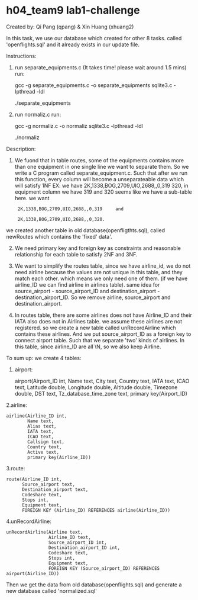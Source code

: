 # h04_team9 lab1-challenge

Created by:
Qi Pang (qpang) &
Xin Huang (xhuang2)

In this task, we use our database which created for other 8 tasks. called 'openflights.sql' and it already exists in our update file.

Instructions:
1. run separate_equipments.c  (It takes time! please wait around 1.5 mins)
run: 

     gcc -g separate_equipments.c -o separate_equipments sqlite3.c -lpthread -ldl
     
     ./separate_equipments

2. run normaliz.c
run: 

     gcc -g normaliz.c -o normaliz sqlite3.c -lpthread -ldl
     
     ./normaliz


Description:
1. We fuond that in table routes, some of the equipments contains more than one equipment in one single line
we want to separate them. So we write a C program called separate_equipment.c. Such that after we run this function, every column will become a unseparateable data which will satisfy 1NF
EX: we have 2K,1338,BOG,2709,UIO,2688,,0,319 320, in equipment column we have 319 and 320 seems like we have a sub-table here. we want 
          
        2K,1338,BOG,2709,UIO,2688,,0,319     and
                            
        2K,1338,BOG,2709,UIO,2688,,0,320.
        
 we created another table in old database(openfligthts.sql), called newRoutes which contains the 'fixed' data'.

2. We need primary key and foreign key as constraints and reasonable relationship for each table to satisfy 2NF and 3NF.

3. We want to simplify the routes table, since we have airline_id, we do not need airline because the values are not unique in this table, and they match each other. which means we only need one of them. (if we have airline_ID we can find airline in airlines table). same idea for source_airport - source_airport_ID and destination_airport - destination_airport_ID. So we remove airline, source_airport and destination_airport.

4. In routes table, there are some airlines does not have Airline_ID and their IATA also does not in Airlines table. we assume these airlines are not registered. so we create a new table called unRecordAirline which contains these airlines. And we put source_airport_ID as a foreign key to connect airport table.
    Such that we separate 'two' kinds of airlines.
    In this table, since airline_ID are all \N, so we also keep Airline.

To sum up:
we create 4 tables:
1. airport:

    airport(Airport_ID int,
            Name text,
            City text,
            Country text,
            IATA text,
            ICAO text,
            Latitude double,
            Longitude double,
            Altitude double,
            Timezone double,
            DST text,
            Tz_database_time_zone text,
            primary key(Airport_ID)

2.airline:

    airline(Airline_ID int,
            Name text,
            Alias text,
            IATA text,
            ICAO text,
            Callsign text,
            Country text,
            Active text,
            primary key(Airline_ID))

3.route:

    route(Airline_ID int,
          Source_airport text,
          Destination_airport text,
          Codeshare text,
          Stops int,
          Equipment text,
          FOREIGN KEY (Airline_ID) REFERENCES airline(Airline_ID))

4.unRecordAirline:

    unRecordAirline(Airline text,
                    Airline_ID text,
                    Source_airport_ID int,
                    Destination_airport_ID int,
                    Codeshare text,
                    Stops int,
                    Equipment text, 
                    FOREIGN KEY (Source_airport_ID) REFERENCES airport(Airline_ID))

Then we get the data from old database(openflights.sql) and generate a new database called 'normalized.sql'








